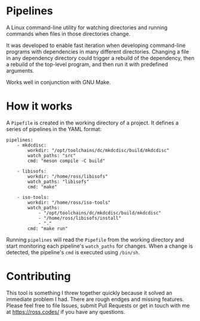 # Pipelines
A Linux command-line utility for watching directories and running commands when files in those directories change.

It was developed to enable fast iteration when developing command-line programs with dependencies in many different directories. Changing a file in any dependency directory could trigger a rebuild of the dependency, then a rebuild of the top-level program, and then run it with predefined arguments.

Works well in conjunction with GNU Make.

# How it works
A `Pipefile` is created in the working directory of a project. It defines a series of pipelines in the YAML format:

```
pipelines:
    - mkdcdisc:
        workdir: "/opt/toolchains/dc/mkdcdisc/build/mkdcdisc"
        watch_paths: "src"
        cmd: "meson compile -C build"
    
    - libisofs:
        workdir: "/home/ross/libisofs"
        watch_paths: "libisofs"
        cmd: "make"

    - iso-tools:
        workdir: "/home/ross/iso-tools"
        watch_paths:
            - "/opt/toolchains/dc/mkdcdisc/build/mkdcdisc"
            - "/home/ross/libisofs/install"
            - "."
        cmd: "make run"
```

Running `pipelines` will read the `Pipefile` from the working directory and start monitoring each pipeline's `watch_paths` for changes. When a change is detected, the pipeline's `cmd` is executed using `/bin/sh`.

# Contributing

This tool is something I threw together quickly because it solved an immediate problem I had. There are rough endges and missing features. Please feel free to file Issues, submit Pull Requests or get in touch with me at https://ross.codes/ if you have any questions.
